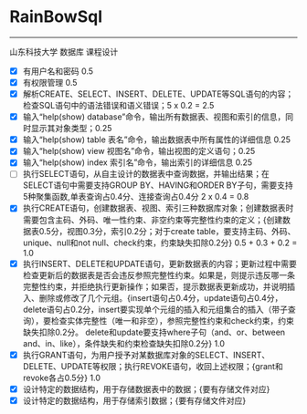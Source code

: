 # RainBowSql

-----

山东科技大学
数据库 课程设计

* [x] 有用户名和密码 0.5
* [x] 有权限管理 0.5
* [x] 解析CREATE、SELECT、INSERT、DELETE、UPDATE等SQL语句的内容；检查SQL语句中的语法错误和语义错误；5 x 0.2 = 2.5
* [x] 输入“help(show) database”命令，输出所有数据表、视图和索引的信息，同时显示其对象类型；0.25
* [x] 输入“help(show) table 表名”命令，输出数据表中所有属性的详细信息 0.25
* [x] 输入“help(show) view 视图名”命令，输出视图的定义语句；0.25
* [x] 输入“help(show) index 索引名”命令，输出索引的详细信息 0.25
* [ ] 执行SELECT语句，从自主设计的数据表中查询数据，并输出结果；在SELECT语句中需要支持GROUP BY、HAVING和ORDER BY子句，需要支持5种聚集函数,单表查询占0.4分、连接查询占0.4分 2 x 0.4 = 0.8
* [x] 执行CREATE语句，创建数据表、视图、索引三种数据库对象；创建数据表时需要包含主码、外码、唯一性约束、非空约束等完整性约束的定义；{创建数据表0.5分，视图0.3分，索引0.2分；对于create table，要支持主码、外码、unique、null和not null、check约束，约束缺失扣除0.2分} 0.5 + 0.3 + 0.2 = 1.0
* [x] 执行INSERT、DELETE和UPDATE语句，更新数据表的内容；更新过程中需要检查更新后的数据表是否会违反参照完整性约束。如果是，则提示违反哪一条完整性约束，并拒绝执行更新操作；如果否，提示数据表更新成功，并说明插入、删除或修改了几个元组。{insert语句占0.4分，update语句占0.4分，delete语句占0.2分，insert要实现单个元组的插入和元组集合的插入（带子查询），要检查实体完整性（唯一和非空），参照完整性约束和check约束，约束缺失扣除0.2分。 delete和update要支持where子句（and、or、between and、in、like），条件缺失和约束检查缺失扣除0.2分}  1.0
* [x] 执行GRANT语句，为用户授予对某数据库对象的SELECT、INSERT、DELETE、UPDATE等权限；执行REVOKE语句，收回上述权限；{grant和revoke各占0.5分} 1.0
* [x] 设计特定的数据结构，用于存储数据表中的数据；{要有存储文件对应}
* [x] 设计特定的数据结构，用于存储索引数据；{要有存储文件对应}
